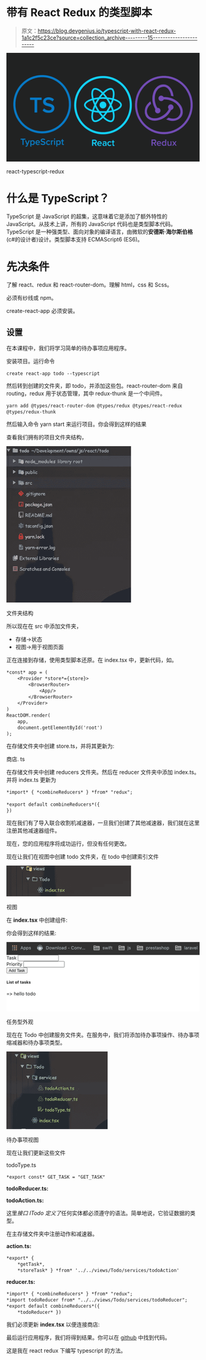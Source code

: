 # 带有 React Redux 的类型脚本

> 原文：<https://blog.devgenius.io/typescript-with-react-redux-1a1c2f5c23ce?source=collection_archive---------15----------------------->

![](img/abb4db040f28ae771549d8ea8782b850.png)

react-typescript-redux

# 什么是 TypeScript？

TypeScript 是 JavaScript 的超集，这意味着它是添加了额外特性的 JavaScript。从技术上讲，所有的 JavaScript 代码也是类型脚本代码。TypeScript 是一种强类型、面向对象的编译语言，由微软的**安德斯·海尔斯伯格**(c#的设计者)设计。类型脚本支持 ECMAScript6 (ES6)。

# 先决条件

了解 react、redux 和 react-router-dom。理解 html，css 和 Scss。

必须有纱线或 npm。

create-react-app 必须安装。

## 设置

在本课程中，我们将学习简单的待办事项应用程序。

安装项目。运行命令

```
create react-app todo --typescript
```

然后转到创建的文件夹，即 todo，并添加这些包。react-router-dom 来自 routing，redux 用于状态管理，其中 redux-thunk 是一个中间件。

```
yarn add @types/react-router-dom @types/redux @types/react-redux @types/redux-thunk
```

然后输入命令 yarn start 来运行项目。你会得到这样的结果

查看我们拥有的项目文件夹结构，

![](img/ffad8151bbe4de8014ab8a6597f356db.png)

文件夹结构

所以现在在 src 中添加文件夹，

*   存储->状态
*   视图->用于视图页面

正在连接到存储，使用类型脚本还原。在 index.tsx 中，更新代码，如。

```
*const* app = (
    <Provider *store*={store}>
        <BrowserRouter>
            <App/>
        </BrowserRouter>
    </Provider>
)
ReactDOM.render(
    app,
    document.getElementById('root')
);
```

在存储文件夹中创建 store.ts，并将其更新为:

商店. ts

在存储文件夹中创建 reducers 文件夹。然后在 reducer 文件夹中添加 index.ts。并将 index.ts 更新为

```
*import* { *combineReducers* } *from* "redux";

*export default combineReducers*({
})
```

现在我们有了导入联合收割机减速器，一旦我们创建了其他减速器，我们就在这里注册其他减速器组件。

现在，您的应用程序将成功运行，但没有任何更改。

现在让我们在视图中创建 todo 文件夹，在 todo 中创建索引文件

![](img/e0bd8cd6a737eb950b82153267095921.png)

视图

在 **index.tsx** 中创建组件:

你会得到这样的结果:

![](img/9c7fc7cb71dbfc772950804f1feaf7ab.png)

任务型外观

现在在 Todo 中创建服务文件夹。在服务中，我们将添加待办事项操作、待办事项缩减器和待办事项类型。

![](img/0f74d6b4d9509ce523b6fb98fc6ef386.png)

待办事项视图

现在让我们更新这些文件

todoType.ts

```
*export const* GET_TASK = "GET_TASK"
```

**todoReducer.ts:**

**todoAction.ts:**

这里*接口 ITodo 定义了*任何实体都必须遵守的语法。简单地说，它验证数据的类型。

在主存储文件夹中注册动作和减速器。

**action.ts:**

```
*export* {
    *getTask*,
    *storeTask* } *from* '../../views/Todo/services/todoAction'
```

**reducer.ts:**

```
*import* { *combineReducers* } *from* "redux";
*import todoReducer from* "../../views/Todo/services/todoReducer";
*export default combineReducers*({
    *todoReducer* })
```

我们必须更新 **index.tsx** 以便连接商店:

最后运行应用程序，我们将得到结果。你可以在 [github](https://github.com/rajeevrajchal/ts-todo) 中找到代码。

这是我在 react redux 下编写 typescript 的方法。